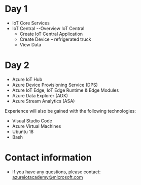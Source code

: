 # Day 1

   - IoT Core Services 
   - IoT Central
      --Overview IoT Central 
      - Create IoT Central Application 
      - Create Device – refrigerated truck 
      - View Data 

# Day 2

   - Azure IoT Hub
   - Azure Device Provisioning Service (DPS)
   - Azure IoT Edge, IoT Edge Runtime & Edge Modules
   - Azure Data Explorer (ADX)
   - Azure Stream Analytics (ASA)

Experience will also be gained with the following technologies:
   - Visual Studio Code
   - Azure Virtual Machines
   - Ubuntu 18
   - Bash 
  
# Contact information
- If you have any questions, please contact: azureiotacademy@microsoft.com
